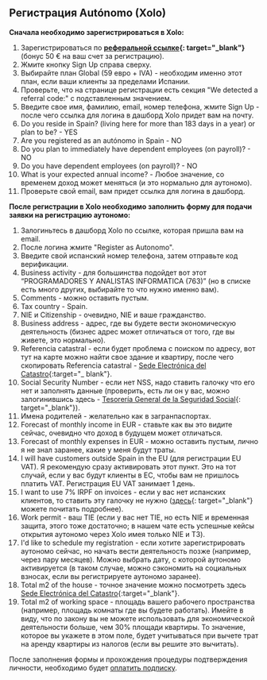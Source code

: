## Регистрация Autónomo (Xolo)

**Сначала необходимо зарегистрироваться в Xolo:**

1. Зарегистрироваться по **[реферальной ссылке](https://bit.ly/xolosignup){:
   target="_blank"}** (бонус 50 € на ваш счет за регистрацию).
2. Жмите кнопку Sign Up справа сверху.
3. Выбирайте план Global (59 евро + IVA) - необходим именно этот план, если ваши клиенты за пределами Испании.
4. Проверьте, что на странице регистрации есть секция "We detected a referral code:" с подставленным значением.
5. Введите свое имя, фамилию, email, номер телефона, жмите Sign Up - после чего ссылка для логина в дашборд Xolo придет
   вам на почту.
6. Do you reside in Spain? (living here for more than 183 days in a year) or plan to be? - YES
7. Are you registered as an autónomo in Spain - NO
8. Do you plan to immediately have dependent employees (on payroll)? - NO
9. Do you have dependent employees (on payroll)? - NO
10. What is your expected annual income? - Любое значение, со временем доход может меняться (и это нормально для
    аутономо).
11. Проверьте свой email, вам придет ссылка для логина в дашборд.

**После регистрации в Xolo необходимо заполнить форму для подачи заявки на регистрацию аутономо:**

1. Залогиньтесь в дашборд Xolo по ссылке, которая пришла вам на email.
2. После логина жмите "Register as Autonomo".
3. Введите свой испанский номер телефона, затем отправьте код верификации.
4. Business activity - для большинства подойдет вот этот “PROGRAMADORES Y ANALISTAS INFORMATICA (763)” (но в списке есть
   много других, выбирайте то что нужно именно вам).
5. Comments - можно оставить пустым.
6. Tax country - Spain.
7. NIE и Citizenship - очевидно, NIE и ваше гражданство.
8. Business address - адрес, где вы будете вести экономическую деятельность (бизнес адрес может отличаться от того, где
   вы живете, это нормально).
9. Referencia catastral - если будет проблема с поиском по адресу, вот тут на карте можно найти свое здание и квартиру,
   после чего скопировать Referencia
   catastral - [Sede Electrónica del Catastro](https://www1.sedecatastro.gob.es/cartografia/mapa.aspx){:target="_
   blank"}.
10. Social Security Number - если нет NSS, надо ставить галочку что его нет и заполнять данные (проверить, есть ли он у
    вас, можно залогинившись
    здесь - [Tesorería General de la Seguridad Social](https://portal.seg-social.gob.es/wps/portal/importass/importass/bienvenida){:
    target="_blank"}).
11. Имена родителей - желательно как в загранпаспортах.
12. Forecast of monthly income in EUR - ставьте как вы это видите сейчас, очевидно что доход в будущем может отличаться.
13. Forecast of monthly expenses in EUR - можно оставить пустым, лично я не знал заранее, какие у меня будут траты.
14. I will have customers outside Spain in the EU (для регистрации EU VAT). Я рекомендую сразу активировать этот пункт.
    Это на тот случай, если у вас будут клиенты в ЕС, чтобы вам не пришлось платить VAT. Регистрация EU VAT занимает 1
    день.
15. I want to use 7% IRPF on invoices - если у вас нет испанских клиентов, то ставить эту галочку не
    нужно ([здесь](https://www.xolo.io/es-en/faq/xolo-spain/category/platform/article/can-i-make-invoices-with-7-irpf-personal-income-tax-withhold){:
    target="_blank"}
    можете почитать подробнее).
16. Work permit - ваш TIE (если у вас нет TIE, но есть NIE и временная защита, этого тоже достаточно; в нашем чате есть
    успешные кейсы открытия аутономо через Xolo имея только NIE и ТЗ).
17. I'd like to schedule my registration - если хотите зарегистрировать аутономо сейчас, но начать вести деятельность
    позже (например, через пару месяцев). Можно выбрать дату, с которой аутономо активируется (в таком случае, можно
    сэкономить на социальных взносах, если вы регистрируете аутономо заранее).
18. Total m2 of the house - точное значение можно посмотреть
    здесь [Sede Electrónica del Catastro](https://www1.sedecatastro.gob.es/cartografia/mapa.aspx){:target="_blank"}.
19. Total m2 of working space - площадь вашего рабочего пространства (например, площадь комнаты где вы будете
    работать). Имейте в виду, что по закону вы не можете использовать для экономической деятельности больше, чем 30%
    площади квартиры. То значение, которое вы укажете в этом поле, будет учитываться при вычете трат на аренду квартиры
    из налогов (если вы решите это вычитать).

После заполнения формы и прохождения процедуры подтверждения личности, необходимо
будет [оплатить подписку](#оплата-подписки).
